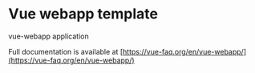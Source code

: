 # Vue webapp template

vue-webapp application

Full documentation is available at [https://vue-faq.org/en/vue-webapp/](https://vue-faq.org/en/vue-webapp/)
